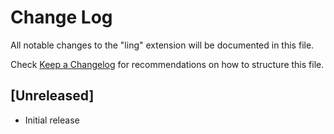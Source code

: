# Change Log

All notable changes to the "ling" extension will be documented in this file.

Check [Keep a Changelog](http://keepachangelog.com/) for recommendations on how to structure this file.

## [Unreleased]

- Initial release